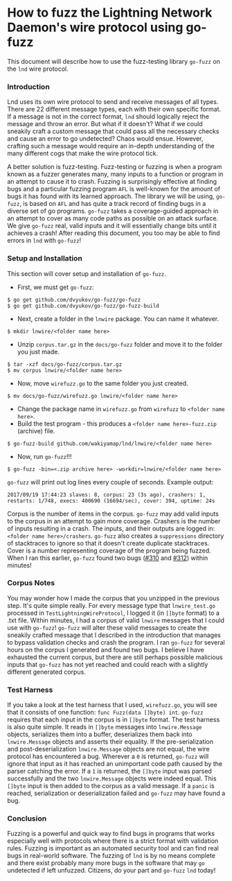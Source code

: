 # How to fuzz the Lightning Network Daemon's wire protocol using go-fuzz #

This document will describe how to use the fuzz-testing library `go-fuzz` on
the `lnd` wire protocol.

### Introduction ###

Lnd uses its own wire protocol to send and receive messages of all types. There
are 22 different message types, each with their own specific format. If a
message is not in the correct format, `lnd` should logically reject the message
and throw an error. But what if it doesn't? What if we could sneakily craft a
custom message that could pass all the necessary checks and cause an error to
go undetected? Chaos would ensue. However, crafting such a message would require
an in-depth understanding of the many different cogs that make the wire protocol
tick.

A better solution is fuzz-testing. Fuzz-testing or fuzzing is when a program
known as a fuzzer generates many, many inputs to a function or program in an
attempt to cause it to crash. Fuzzing is surprisingly effective at finding bugs
and a particular fuzzing program `AFL` is well-known for the amount of bugs it
has found with its learned approach. The library we will be using, `go-fuzz`, is
based on `AFL` and has quite a track record of finding bugs in a diverse set of
go programs. `go-fuzz` takes a coverage-guided approach in an attempt to cover
as many code paths as possible on an attack surface. We give `go-fuzz` real,
valid inputs and it will essentially change bits until it achieves a crash!
After reading this document, you too may be able to find errors in `lnd` with
`go-fuzz`!

### Setup and Installation ###
This section will cover setup and installation of `go-fuzz`.

* First, we must get `go-fuzz`:
```
$ go get github.com/dvyukov/go-fuzz/go-fuzz
$ go get github.com/dvyukov/go-fuzz/go-fuzz-build
```
* Next, create a folder in the `lnwire` package. You can name it whatever.
```
$ mkdir lnwire/<folder name here>
```
* Unzip `corpus.tar.gz` in the `docs/go-fuzz` folder and move it to the folder you just made.
```
$ tar -xzf docs/go-fuzz/corpus.tar.gz
$ mv corpus lnwire/<folder name here>
```
* Now, move `wirefuzz.go` to the same folder you just created.
```
$ mv docs/go-fuzz/wirefuzz.go lnwire/<folder name here>
```
* Change the package name in `wirefuzz.go` from `wirefuzz` to `<folder name here>`.
* Build the test program - this produces a `<folder name here>-fuzz.zip` (archive) file.
```
$ go-fuzz-build github.com/wakiyamap/lnd/lnwire/<folder name here>
```
* Now, run `go-fuzz`!!!
```
$ go-fuzz -bin=<.zip archive here> -workdir=lnwire/<folder name here>
```

`go-fuzz` will print out log lines every couple of seconds. Example output:
```
2017/09/19 17:44:23 slaves: 8, corpus: 23 (3s ago), crashers: 1, restarts: 1/748, execs: 400690 (16694/sec), cover: 394, uptime: 24s
```
Corpus is the number of items in the corpus. `go-fuzz` may add valid inputs to
the corpus in an attempt to gain more coverage. Crashers is the number of inputs
resulting in a crash. The inputs, and their outputs are logged in:
`<folder name here>/crashers`. `go-fuzz` also creates a `suppressions` directory
of stacktraces to ignore so that it doesn't create duplicate stacktraces.
Cover is a number representing coverage of the program being fuzzed. When I ran
this earlier, `go-fuzz` found two bugs ([#310](https://github.com/lightningnetwork/lnd/pull/310) and [#312](https://github.com/lightningnetwork/lnd/pull/312)) within minutes!

### Corpus Notes ###
You may wonder how I made the corpus that you unzipped in the previous step.
It's quite simple really. For every message type that `lnwire_test.go`
processed in `TestLightningWireProtocol`, I logged it (in `[]byte` format) to
a .txt file. Within minutes, I had a corpus of valid `lnwire` messages that
I could use with `go-fuzz`! `go-fuzz` will alter these valid messages to create
the sneakily crafted message that I described in the introduction that manages
to bypass validation checks and crash the program. I ran `go-fuzz` for several
hours on the corpus I generated and found two bugs. I believe I have exhausted
the current corpus, but there are still perhaps possible malicious inputs that
`go-fuzz` has not yet reached and could reach with a slightly different generated
corpus.

### Test Harness ###
If you take a look at the test harness that I used, `wirefuzz.go`, you will see
that it consists of one function: `func Fuzz(data []byte) int`. `go-fuzz` requires
that each input in the corpus is in `[]byte` format. The test harness is also
quite simple. It reads in `[]byte` messages into `lnwire.Message` objects,
serializes them into a buffer, deserializes them back into `lnwire.Message` objects
and asserts their equality. If the pre-serialization and post-deserialization
`lnwire.Message` objects are not equal, the wire protocol has encountered a bug.
Wherever a `0` is returned, `go-fuzz` will ignore that input as it has reached
an unimportant code path caused by the parser catching the error. If a `1` is
returned, the `[]byte` input was parsed successfully and the two `lnwire.Message`
objects were indeed equal. This `[]byte` input is then added to the corpus as
a valid message. If a `panic` is reached, serialization or deserialization failed
and `go-fuzz` may have found a bug.

### Conclusion ###
Fuzzing is a powerful and quick way to find bugs in programs that works especially
well with protocols where there is a strict format with validation rules. Fuzzing
is important as an automated security tool and can find real bugs in real-world
software. The fuzzing of `lnd` is by no means complete and there exist probably
many more bugs in the software that may `go` undetected if left unfuzzed.  Citizens,
do your part and `go-fuzz` `lnd` today!
